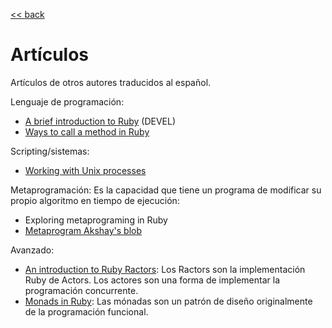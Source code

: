 [<< back](../../README.md)

# Artículos

Artículos de otros autores traducidos al español.

Lenguaje de programación:
* [A brief introduction to Ruby](a_brief_introduction_to_ruby/README.md) (DEVEL)
* [Ways to call a method in Ruby](ways_to_call_a_method_in_ruby.md)

Scripting/sistemas:
* [Working with Unix processes](working_with_unix_processes/README.md)

Metaprogramación: Es la capacidad que tiene un programa de modificar su propio algoritmo en tiempo de ejecución:
* Exploring metaprograming in Ruby
* [Metaprogram Akshay's blob](metaprogram_akshay_blog.md)

Avanzado:
* [An introduction to Ruby Ractors](an_introduction_to_ruby_ractors/README.md): Los Ractors son la implementación Ruby de Actors. Los actores son una forma de implementar la programación concurrente.
* [Monads in Ruby](monads/monads_in_ruby.md): Las mónadas son un patrón de diseño originalmente de la programación funcional.

